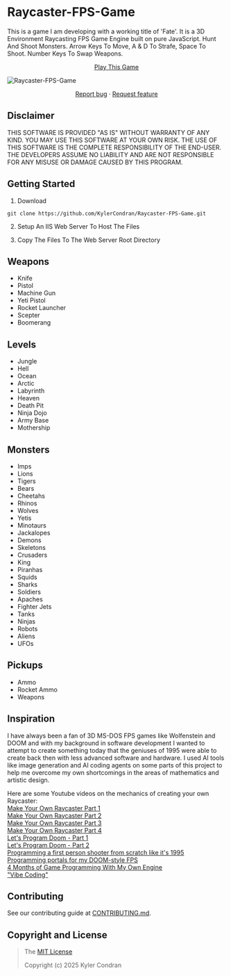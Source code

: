 # Raycaster-FPS-Game

This is a game I am developing with a working title of 'Fate'. It is a 3D Environment Raycasting FPS Game Engine built on pure JavaScript. Hunt And Shoot Monsters. Arrow Keys To Move, A & D To Strafe, Space To Shoot. Number Keys To Swap Weapons.

<p align="center">
  <a href="https://kylercondran.github.io/Raycaster-FPS-Game/Raycaster-FPS-Game/raycasting.html">Play This Game</a>
</p>

<img src="https://repository-images.githubusercontent.com/981807393/4cb9db2b-ae98-4ab3-abb3-62a6e15d6368" title="Raycaster-FPS-Game">

<p align="center">
  <a href="https://github.com/KylerCondran/Raycaster-FPS-Game/issues/new">Report bug</a>
  ·
  <a href="https://github.com/KylerCondran/Raycaster-FPS-Game/issues/new">Request feature</a>
</p>

## Disclaimer

THIS SOFTWARE IS PROVIDED "AS IS" WITHOUT WARRANTY OF ANY KIND. YOU MAY USE THIS SOFTWARE AT YOUR OWN RISK. THE USE OF THIS SOFTWARE IS THE COMPLETE RESPONSIBILITY OF THE END-USER. THE DEVELOPERS ASSUME NO LIABILITY AND ARE NOT RESPONSIBLE FOR ANY MISUSE OR DAMAGE CAUSED BY THIS PROGRAM.

## Getting Started

1. Download
```
git clone https://github.com/KylerCondran/Raycaster-FPS-Game.git
```
2. Setup An IIS Web Server To Host The Files
   
3. Copy The Files To The Web Server Root Directory

## Weapons

<ul>
  <li>Knife</li>
  <li>Pistol</li>
  <li>Machine Gun</li>
  <li>Yeti Pistol</li>
  <li>Rocket Launcher</li>
  <li>Scepter</li>
  <li>Boomerang</li>
</ul>

## Levels

<ul>
  <li>Jungle</li>
  <li>Hell</li>
  <li>Ocean</li>
  <li>Arctic</li>
  <li>Labyrinth</li>
  <li>Heaven</li>
  <li>Death Pit</li>
  <li>Ninja Dojo</li>
  <li>Army Base</li>
  <li>Mothership</li>
</ul>

## Monsters

<ul>
  <li>Imps</li>
  <li>Lions</li>
  <li>Tigers</li>
  <li>Bears</li>
  <li>Cheetahs</li>
  <li>Rhinos</li>
  <li>Wolves</li>
  <li>Yetis</li>
  <li>Minotaurs</li>
  <li>Jackalopes</li>
  <li>Demons</li>
  <li>Skeletons</li>
  <li>Crusaders</li>
  <li>King</li>
  <li>Piranhas</li>
  <li>Squids</li>
  <li>Sharks</li>
  <li>Soldiers</li>
  <li>Apaches</li>
  <li>Fighter Jets</li>
  <li>Tanks</li>
  <li>Ninjas</li>
  <li>Robots</li>
  <li>Aliens</li>
  <li>UFOs</li>
</ul>

## Pickups

<ul>
  <li>Ammo</li>
  <li>Rocket Ammo</li>
  <li>Weapons</li>
</ul>

## Inspiration

I have always been a fan of 3D MS-DOS FPS games like Wolfenstein and DOOM and with my background in software development I wanted to attempt to create something today that the geniuses of 1995 were able to create back then with less advanced software and hardware. I used AI tools like image generation and AI coding agents on some parts of this project to help me overcome my own shortcomings in the areas of mathematics and artistic design.

Here are some Youtube videos on the mechanics of creating your own Raycaster:<br />
<a href="https://www.youtube.com/watch?v=gYRrGTC7GtA">Make Your Own Raycaster Part 1</a><br />
<a href="https://www.youtube.com/watch?v=PC1RaETIx3Y">Make Your Own Raycaster Part 2</a><br />
<a href="https://www.youtube.com/watch?v=w0Bm4IA-Ii8">Make Your Own Raycaster Part 3</a><br />
<a href="https://www.youtube.com/watch?v=8j0gakEHJuI">Make Your Own Raycaster Part 4</a><br />
<a href="https://www.youtube.com/watch?v=huMO4VQEwPc">Let's Program Doom - Part 1</a><br />
<a href="https://www.youtube.com/watch?v=fRu8kjXvkdY">Let's Program Doom - Part 2</a><br />
<a href="https://www.youtube.com/watch?v=fSjc8vLMg8c">Programming a first person shooter from scratch like it's 1995</a><br />
<a href="https://www.youtube.com/watch?v=jlRdSdHD3Wg">Programming portals for my DOOM-style FPS</a><br />
<a href="https://www.youtube.com/watch?v=KyhrqbfEgfA">4 Months of Game Programming With My Own Engine</a><br />
<a href="https://www.youtube.com/watch?v=1OxBv9Q7Uxo">"Vibe Coding"</a><br />

## Contributing
See our contributing guide at [CONTRIBUTING.md](../master/CONTRIBUTING.md).

## Copyright and License
>The [MIT License](https://github.com/KylerCondran/Raycaster-FPS-Game/blob/master/LICENSE.txt)
>
>Copyright (c) 2025 Kyler Condran
